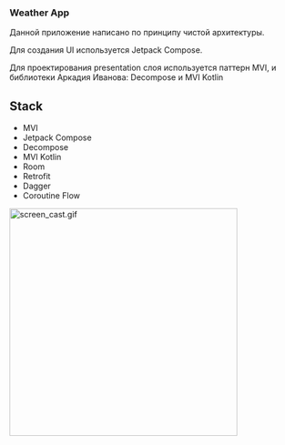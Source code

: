 ### Weather App

Данной приложение написано по принципу чистой архитектуры. 

Для создания UI используется Jetpack Compose. 

Для проектирования presentation слоя используется паттерн MVI, и библиотеки Аркадия Иванова: Decompose и MVI Kotlin

## Stack

- MVI
- Jetpack Compose
- Decompose
- MVI Kotlin
- Room
- Retrofit
- Dagger
- Coroutine Flow

<img alt="screen_cast.gif" src=".files%2Fscreen_cast.gif" width="400"/>